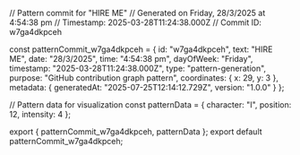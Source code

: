 // Pattern commit for "HIRE ME"
// Generated on Friday, 28/3/2025 at 4:54:38 pm
// Timestamp: 2025-03-28T11:24:38.000Z
// Commit ID: w7ga4dkpceh

const patternCommit_w7ga4dkpceh = {
  id: "w7ga4dkpceh",
  text: "HIRE ME",
  date: "28/3/2025",
  time: "4:54:38 pm",
  dayOfWeek: "Friday",
  timestamp: "2025-03-28T11:24:38.000Z",
  type: "pattern-generation",
  purpose: "GitHub contribution graph pattern",
  coordinates: {
    x: 29,
    y: 3
  },
  metadata: {
    generatedAt: "2025-07-25T12:14:12.729Z",
    version: "1.0.0"
  }
};

// Pattern data for visualization
const patternData = {
  character: "I",
  position: 12,
  intensity: 4
};

export { patternCommit_w7ga4dkpceh, patternData };
export default patternCommit_w7ga4dkpceh;
